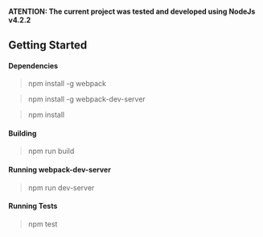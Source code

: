#### ATENTION: The current project was tested and developed using NodeJs v4.2.2 

## Getting Started

#### Dependencies
> npm install -g webpack

> npm install -g webpack-dev-server

> npm install 

#### Building
> npm run build

#### Running webpack-dev-server
> npm run dev-server

#### Running Tests
> npm test





